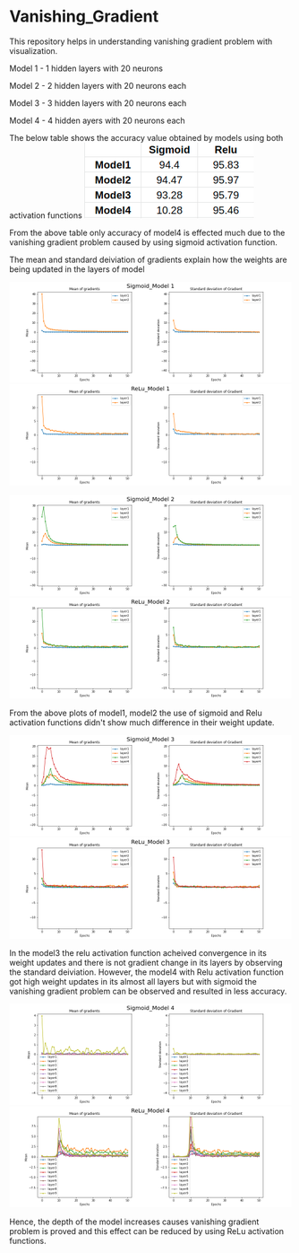# Vanishing_Gradient
This repository helps in understanding vanishing gradient problem with visualization. 

Model 1 - 1 hidden layers with 20 neurons 

Model 2 - 2 hidden layers with 20 neurons each 

Model 3 - 3 hidden layers with 20 neurons each 

Model 4 - 4 hidden ayers with 20 neurons each 


The below table shows the accuracy value obtained by models using both activation functions
![My Image](results/Accuracy.png)

From the above table only accuracy of model4 is effected much due to the vanishing gradient problem caused by using sigmoid activation function. 

The mean and standard deiviation of gradients explain how the weights are being updated in the layers of model 

![My Image](results/Sigmoid_Model_1.png)
![My Image](results/Relu_Model_1.png)

![My Image](results/Sigmoid_Model_2.png)
![My Image](results/Relu_Model_2.png)

From the above plots of model1, model2 the use of sigmoid and Relu activation functions didn't show much difference in their weight update. 


![My Image](results/Sigmoid_Model_3.png)
![My Image](results/Relu_Model_3.png)

In the model3 the relu activation function acheived convergence in its weight updates and there is not gradient change in its layers by observing the standard deiviation. However, the model4 with Relu activation function got high weight updates in its almost all layers but with sigmoid the vanishing gradient problem can be observed and resulted in less accuracy. 

![My Image](results/Sigmoid_Model_4.png)
![My Image](results/Relu_Model_4.png)

Hence, the depth of the model increases causes vanishing gradient problem is proved and this effect can be reduced by using ReLu activation functions. 




